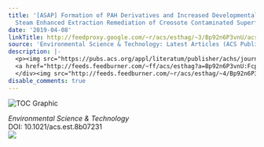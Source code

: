 ```yaml
---
title: '[ASAP] Formation of PAH Derivatives and Increased Developmental Toxicity during
  Steam Enhanced Extraction Remediation of Creosote Contaminated Superfund Soil'
date: '2019-04-08'
linkTitle: http://feedproxy.google.com/~r/acs/esthag/~3/Bp92n6P3vnU/acs.est.8b07231
source: 'Environmental Science & Technology: Latest Articles (ACS Publications)'
description: |-
  <p><img src="https://pubs.acs.org/appl/literatum/publisher/achs/journals/content/esthag/0/esthag.ahead-of-print/acs.est.8b07231/20190405/images/medium/es-2018-07231c_0006.gif" alt="TOC Graphic"/></p><div><cite>Environmental Science & Technology</cite></div><div>DOI: 10.1021/acs.est.8b07231</div><div class="feedflare">
  <a href="http://feeds.feedburner.com/~ff/acs/esthag?a=Bp92n6P3vnU:FcpUQNHaOuY:yIl2AUoC8zA"><img src="http://feeds.feedburner.com/~ff/acs/esthag?d=yIl2AUoC8zA" border="0"></img></a>
  </div><img src="http://feeds.feedburner.com/~r/acs/esthag/~4/Bp92n6P3vnU" height="1" width="1" ...
disable_comments: true
---
```

<p><img src="https://pubs.acs.org/appl/literatum/publisher/achs/journals/content/esthag/0/esthag.ahead-of-print/acs.est.8b07231/20190405/images/medium/es-2018-07231c_0006.gif" alt="TOC Graphic"/></p><div><cite>Environmental Science & Technology</cite></div><div>DOI: 10.1021/acs.est.8b07231</div><div class="feedflare">
<a href="http://feeds.feedburner.com/~ff/acs/esthag?a=Bp92n6P3vnU:FcpUQNHaOuY:yIl2AUoC8zA"><img src="http://feeds.feedburner.com/~ff/acs/esthag?d=yIl2AUoC8zA" border="0"></img></a>
</div><img src="http://feeds.feedburner.com/~r/acs/esthag/~4/Bp92n6P3vnU" height="1" width="1" ...
